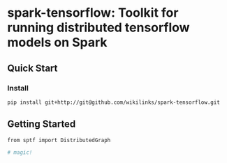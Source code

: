spark-tensorflow: Toolkit for running distributed tensorflow models on Spark
============================================================================

## Quick Start

### Install
```bash
pip install git+http://git@github.com/wikilinks/spark-tensorflow.git
```

## Getting Started

```bash
from sptf import DistributedGraph

# magic!
```
